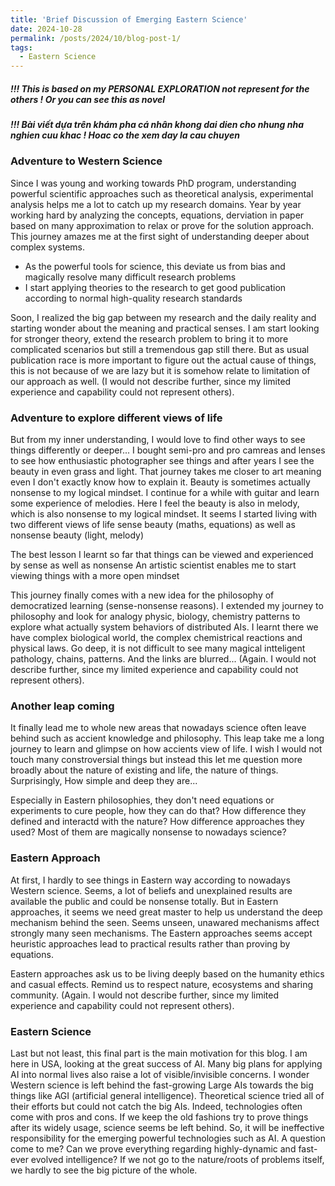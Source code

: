 ```yaml
---
title: 'Brief Discussion of Emerging Eastern Science'
date: 2024-10-28
permalink: /posts/2024/10/blog-post-1/
tags:
  - Eastern Science
---
```

##### !!! This is based on my PERSONAL EXPLORATION not represent for the others ! Or you can see this as novel
##### !!! Bài viết dựa trên khám pha cá nhân khong dai dien cho nhung nha nghien cuu khac ! Hoac co the xem day la cau chuyen

### Adventure to Western Science
Since I was young and working towards PhD program, understanding powerful scientific approaches such as theoretical analysis, experimental analysis helps me a lot to catch up my research domains. Year by year working hard by analyzing the concepts, equations, derviation in paper based on many approximation to relax or prove for the solution approach. This journey amazes me at the first sight of understanding deeper about complex systems. 
  * As the powerful tools for science, this deviate us from bias and magically resolve many difficult research problems
  * I start applying theories to the research to get good publication according to normal high-quality research standards

Soon, I realized the big gap between my research and the daily reality and starting wonder about the meaning and practical senses. I am start looking for stronger theory, extend the research problem to bring it to more complicated scenarios but still a tremendous gap still there. But as usual publication race is more important to figure out the actual cause of things, this is not because of we are lazy but it is somehow relate to limitation of our approach as well. (I would not describe further, since my limited experience and capability could not represent others).

### Adventure to explore different views of life
But from my inner understanding, I would love to find other ways to see things differently or deeper...
I bought semi-pro and pro camreas and lenses to see how enthusiastic photographer see things and after years I see the beauty in even grass and light. That journey takes me closer to art meaning even I don't exactly know how to explain it. Beauty is sometimes actually nonsense to my logical mindset.
I continue for a while with guitar and learn some experience of melodies. Here I feel the beauty is also in melody, which is also nonsense to my logical mindset. 
It seems I started living with two different views of life sense beauty (maths, equations) as well as nonsense beauty (light, melody)

The best lesson I learnt so far that things can be viewed and experienced by sense as well as nonsense
An artistic scientist enables me to start viewing things with a more open mindset 

This journey finally comes with a new idea for the philosophy of democratized learning (sense-nonsense reasons). 
I extended my journey to philosophy and look for analogy physic, biology, chemistry patterns to explore what actually system behaviors of distributed AIs.
I learnt there we have complex biological world, the complex chemistrical reactions and physical laws. Go deep, it is not difficult to see many magical intteligent pathology, chains, patterns. 
And the links are blurred... 
(Again. I would not describe further, since my limited experience and capability could not represent others).

### Another leap coming
It finally lead me to whole new areas that nowadays science often leave behind such as accient knowledge and philosophy. This leap take me a long journey to learn and glimpse on how accients view of life.
I wish I would not touch many constroversial things but instead this let me question more broadly about the nature of existing and life, the nature of things. Surprisingly, How simple and deep they are...

Especially in Eastern philosophies, they don't need equations or experiments to cure people, how they can do that?
How difference they defined and interactd with the nature?
How difference approaches they used?
Most of them are magically nonsense to nowadays science?

### Eastern Approach
At first, I hardly to see things in Eastern way according to nowadays Western science. Seems, a lot of beliefs and unexplained results are available the public and could be nonsense totally.
But in Eastern approaches, it seems we need great master to help us understand the deep mechanism behind the seen. Seems unseen, unawared mechanisms affect strongly many seen mechanisms.
The Eastern approaches seems accept heuristic approaches lead to practical results rather than proving by equations. 

Eastern approaches ask us to be living deeply based on the humanity ethics and casual effects. Remind us to respect nature, ecosystems and sharing community.
(Again. I would not describe further, since my limited experience and capability could not represent others).

### Eastern Science
Last but not least, this final part is the main motivation for this blog.
I am here in USA, looking at the great success of AI. Many big plans for applying AI into normal lives also raise a lot of visible/invisible concerns. 
I wonder Western science is left behind the fast-growing Large AIs towards the big things like AGI (artificial general intelligence). 
Theoretical science tried all of their efforts but could not catch the big AIs.
Indeed, technologies often come with pros and cons. If we keep the old fashions try to prove things after its widely usage, science seems be left behind. So, it will be ineffective responsibility for the emerging powerful technologies such as AI. 
A question come to me? Can we prove everything regarding highly-dynamic and fast-ever evolved intelligence?
If we not go to the nature/roots of problems itself, we hardly to see the big picture of the whole.




